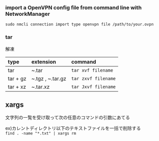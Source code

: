 ###  import a OpenVPN config file from command line with NetworkManager
`sudo nmcli connection import type openvpn file /path/to/your.ovpn`

### tar 
解凍

| type     | extension        | command             |
|:---------|:-----------------|:--------------------|
| tar      | ~.tar            | `tar xvf filename`  |
| tar + gz | ~.tgz , ~.tar.gz | `tar zxvf filename` |
| tar + xz | ~.tar.xz         | `tar Jxvf filename` |

## xargs
文字列の一覧を受け取って次の任意のコマンドの引数にあてる

ex)カレントディレクトリ以下のテキストファイルを一括で削除する  
`find . -name "*.txt" | xargs rm`
